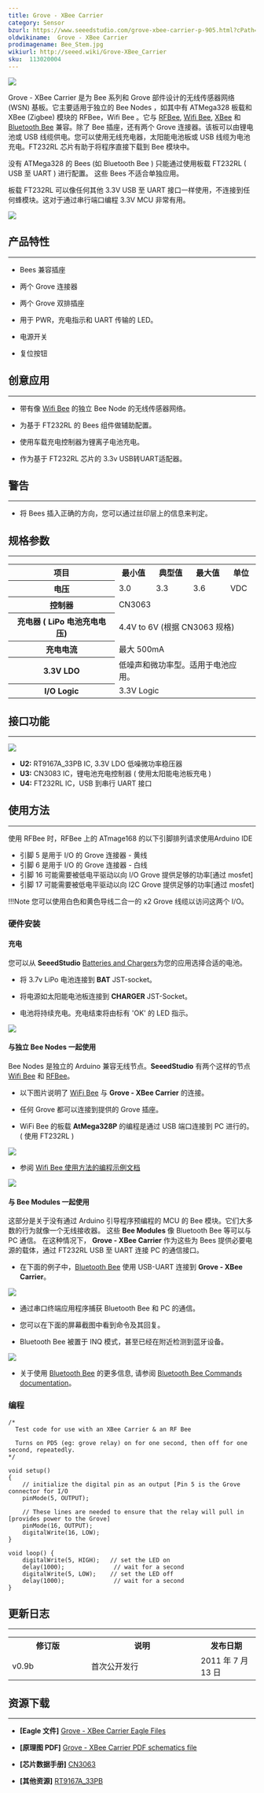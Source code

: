 ```yaml
---
title: Grove - XBee Carrier
category: Sensor
bzurl: https://www.seeedstudio.com/grove-xbee-carrier-p-905.html?cPath=132_134
oldwikiname:  Grove - XBee Carrier
prodimagename: Bee_Stem.jpg
wikiurl: http://seeed.wiki/Grove-XBee_Carrier
sku:  113020004
---
```

![](https://github.com/SeeedDocument/Grove-XBee_Carrier/raw/master/img/Bee_Stem.jpg)

Grove - XBee Carrier 是为 Bee 系列和 Grove 部件设计的无线传感器网络 (WSN) 基板。它主要适用于独立的 Bee Nodes ，如其中有 ATMega328 板载和 XBee (Zigbee) 模块的 RFBee，Wifi Bee 。它与 [RFBee](/RFbee_V1.1-Wireless_Arduino_compatible_node "RFbee V1.1 - Wireless Arduino compatible node"), [Wifi Bee](/Wifi_Bee "Wifi Bee"), [XBee](http://garden.seeedstudio.com/index.php?title=Bee_series#ZigBee "Bee_series#ZigBee") 和 [Bluetooth Bee](/Bluetooth_Bee "Bluetooth Bee") 兼容。除了 Bee 插座，还有两个 Grove 连接器。该板可以由锂电池或 USB 线缆供电。您可以使用无线充电器，太阳能电池板或 USB 线缆为电池充电。FT232RL 芯片有助于将程序直接下载到 Bee 模块中。

没有 ATMega328 的 Bees (如 Bluetooth Bee ) 只能通过使用板载 FT232RL ( USB 至 UART ) 进行配置。 这些 Bees 不适合单独应用。

板载 FT232RL 可以像任何其他 3.3V USB 至 UART 接口一样使用，不连接到任何蜂模块。这对于通过串行端口编程 3.3V MCU 非常有用。

[![](https://github.com/SeeedDocument/wiki_chinese/raw/master/docs/images/click_to_buy.PNG)](https://item.taobao.com/item.htm?spm=a230r.1.14.15.432d11a8wsyYvT&id=45507246404&ns=1&abbucket=1#detail)

##  产品特性
---
*   Bees 兼容插座

*   两个 Grove 连接器

*   两个 Grove 双排插座

*   用于 PWR，充电指示和 UART 传输的 LED。

*   电源开关

*   复位按钮

##  创意应用
---
*   带有像 [Wifi Bee](/Wifi_Bee "Wifi Bee") 的独立 Bee Node 的无线传感器网络。

*   为基于 FT232RL 的 Bees 组件做辅助配置。

*   使用车载充电控制器为锂离子电池充电。

*   作为基于 FT232RL 芯片的 3.3v USB转UART适配器。

##  警告
---
<font color="red">
</font>

*   将 Bees 插入正确的方向，您可以通过丝印层上的信息来判定。

##  规格参数
---
<table  cellspacing="0" width="80%">
<tr>
<th scope="col"> 项目
</th>
<th scope="col"> 最小值
</th>
<th scope="col"> 典型值
</th>
<th scope="col"> 最大值
</th>
<th scope="col"> 单位
</th></tr>
<tr>
<th scope="row"> 电压
</th>
<td> 3.0
</td>
<td> 3.3
</td>
<td> 3.6
</td>
<td> VDC
</td></tr>
<tr>
<th scope="row"> 控制器
</th>
<td colspan="4"> CN3063
</td></tr>
<tr>
<th scope="row"> 充电器 ( LiPo 电池充电电压)
</th>
<td colspan="4"> 4.4V to 6V (根据 CN3063 规格)
</td></tr>
<tr>
<th scope="row"> 充电电流
</th>
<td colspan="4"> 最大 500mA
</td></tr>
<tr>
<th scope="row">  3.3V LDO
</th>
<td colspan="4"> 低噪声和微功率型。适用于电池应用。
</td></tr>
<tr>
<th scope="row"> I/O Logic
</th>
<td colspan="4"> 3.3V Logic
</td></tr></table>

##  接口功能
---
![](https://github.com/SeeedDocument/Grove-XBee_Carrier/raw/master/img/Xbee_Carrier_Interface.jpg)

- **U2:** RT9167A_33PB IC, 3.3V LDO 低噪微功率稳压器
- **U3:** CN3083 IC，锂电池充电控制器 ( 使用太阳能电池板充电 )
- **U4:** FT232RL IC，USB 到串行 UART 接口

##  使用方法
---
使用 RFBee 时，RFBee 上的 ATmage168 的以下引脚排列请求使用Arduino IDE

- 引脚 5 是用于 I/O 的 Grove 连接器 - 黄线
- 引脚 6 是用于 I/O 的 Grove 连接器 - 白线
- 引脚 16 可能需要被低电平驱动以向 I/O Grove 提供足够的功率[通过 mosfet]
- 引脚 17 可能需要被低电平驱动以向 I2C Grove 提供足够的功率[通过 mosfet]

!!!Note
    您可以使用白色和黄色导线二合一的 x2 Grove 线缆以访问这两个 I/O。

###  硬件安装

####  充电

您可以从 **SeeedStudio** [Batteries and Chargers](/w/index.php?title=Batteries_and_Chargers&amp;action=edit&amp;redlink=1 "Batteries_and_Chargers&amp;action=edit&amp;redlink=1")为您的应用选择合适的电池。

*   将 3.7v LiPo 电池连接到 **BAT** JST-socket。

*   将电源如太阳能电池板连接到 **CHARGER** JST-Socket。

*   电池将持续充电。充电结束将由标有 'OK' 的 LED 指示。

![](https://github.com/SeeedDocument/Grove-XBee_Carrier/raw/master/img/Bee_Stem_with_LiPOBattery_Being_Charged_By_SolarCell.jpg)

####  与独立 Bee Nodes 一起使用

Bee Nodes 是独立的 Arduino 兼容无线节点。**SeeedStudio** 有两个这样的节点 [Wifi Bee](/Wifi_Bee "Wifi Bee") 和 [RFBee](/RFbee_V1.1-Wireless_Arduino_compatible_node "RFbee V1.1 - Wireless Arduino compatible node")。

*   以下图片说明了 [WiFi Bee](/Wifi_Bee "Wifi Bee") 与 **Grove - XBee Carrier** 的连接。

*   任何 Grove 都可以连接到提供的 Grove 插座。

*   WiFi Bee 的板载 **AtMega328P** 的编程是通过 USB 端口连接到 PC 进行的。( 使用 FT232RL )

![](https://github.com/SeeedDocument/Grove-XBee_Carrier/raw/master/img/Bee_Stem_Connected_to_Wifi_BEE_and_A_Grove.jpg)

*   参阅 [Wifi Bee 使用方法的编程示例文档](http://garden.seeedstudio.com/index.php?title=Wifi_Bee#Usage "Wifi_Bee#Usage")

![](https://github.com/SeeedDocument/Grove-XBee_Carrier/raw/master/img/Bee_Stem_Connected_To_RFBee_And_TwoTwigs.jpg)

####  与 Bee Modules 一起使用

这部分是关于没有通过 Arduino 引导程序预编程的 MCU 的 Bee 模块。它们大多数的行为就像一个无线接收器。 这些 **Bee Modules** 像 Bluetooth Bee 等可以与 PC 通信。 在这种情况下， **Grove - XBee Carrier** 作为这些为 Bees 提供必要电源的载体，通过 FT232RL USB 至 UART 连接 PC 的通信接口。

*   在下面的例子中，[Bluetooth Bee](/Bluetooth_Bee "Bluetooth Bee") 使用 USB-UART 连接到 **Grove - XBee Carrier**。

![](https://github.com/SeeedDocument/Grove-XBee_Carrier/raw/master/img/Stem_XBee_Carrier_Connected_to_BluetoothBee.jpg)

*   通过串口终端应用程序捕获 Bluetooth Bee 和 PC 的通信。

*   您可以在下面的屏幕截图中看到命令及其回复。

*   Bluetooth Bee 被置于 INQ 模式，甚至已经在附近检测到蓝牙设备。

![](https://github.com/SeeedDocument/Grove-XBee_Carrier/raw/master/img/Stem_XBee_Carrier_BluetoothBee_Commands.png)

*   关于使用 [Bluetooth Bee](/Bluetooth_Bee "Bluetooth Bee") 的更多信息, 请参阅 [Bluetooth Bee Commands documentation](/Bluetooth_Bee#Commands_to_change_default_configuration "Bluetooth Bee")。

###  编程
```
/*
  Test code for use with an XBee Carrier & an RF Bee

  Turns on PD5 (eg: grove relay) on for one second, then off for one second, repeatedly.
*/

void setup()
{
    // initialize the digital pin as an output [Pin 5 is the Grove connector for I/O
    pinMode(5, OUTPUT);

    // These lines are needed to ensure that the relay will pull in [provides power to the Grove]
    pinMode(16, OUTPUT);
    digitalWrite(16, LOW);
}

void loop() {
    digitalWrite(5, HIGH);   // set the LED on
    delay(1000);              // wait for a second
    digitalWrite(5, LOW);    // set the LED off
    delay(1000);              // wait for a second
}
```

##  更新日志
---
<table>
<tr>
<th> 修订版
</th>
<th> 说明
</th>
<th> 发布日期
</th></tr>
<tr>
<td width="300px"> v0.9b
</td>
<td width="500px"> 首次公开发行
</td>
<td width="200px"> 2011 年 7 月 13 日
</td></tr></table>

##  资源下载
---
*   **[Eagle 文件]** [Grove - XBee Carrier  Eagle Files](https://github.com/SeeedDocument/Grove-XBee_Carrier/raw/master/res/PCBA-Grove%20XBee%20Carrier_Eagle.rar)

*   **[原理图 PDF]** [Grove - XBee Carrier PDF schematics file](https://github.com/SeeedDocument/Grove-XBee_Carrier/raw/master/res/Bee_Stem_v0.9b.pdf)

*   **[芯片数据手册]** [CN3063](http://www.consonance-elec.com/pdf/%E6%8A%80%E6%9C%AF%E8%AF%B4%E6%98%8E%E4%B9%A6/DSC-CN3063.pdf)

*   **[其他资源]** [RT9167A_33PB](http://www.richtek.com/download_ds.jsp?s=238)

